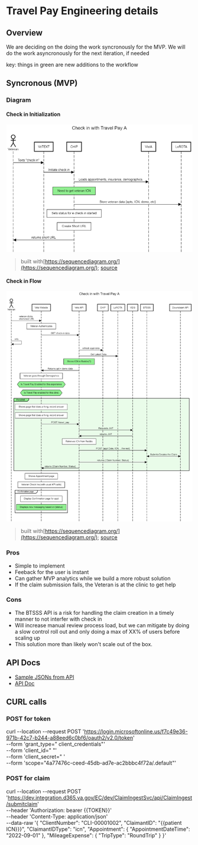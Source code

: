 # Travel Pay Engineering details

## Overview

We are deciding on the doing the work syncronously for the MVP.  We will do the work asyncronously for the next iteration, if needed

key: things in green are new additions to the workflow

## Syncronous (MVP)

### Diagram

#### Check in Initialization
![Syncronous Diagram](../assets/day.of.check.in.initiated.with.travel.pay.1.png)
> built with[https://sequencediagram.org/](https://sequencediagram.org/);  [source](../assets/day.of.check.in.initiated.with.travel.pay.1.txt) 

#### Check in Flow

![Syncronous Diagram](../assets/day.of.check.in.with.travel.pay.1.sync.png)
> built with[https://sequencediagram.org/](https://sequencediagram.org/);  [source](../assets/day.of.check.in.with.travel.pay.1.sync.txt) 

### Pros

- Simple to implement
- Feeback for the user is instant
- Can gather MVP analytics while we build a more robust solution
- If the claim submission fails, the Veteran is at the clinic to get help

### Cons

- The BTSSS API is a risk for handling the claim creation in a timely manner to not interfer with check in
- Will increase manual review process load, but we can mitigate by doing a slow control roll out and only doing a max of XX% of users before scaling up
- This solution more than likely won't scale out of the box.

## API Docs

- [Sample JSONs from API](./btsss-injest-api-samples/)
- [API Doc](../assets/BTSSS_Claim_Ingest_API_ICD.docx)

## CURL calls

### POST for token 

curl --location --request POST 'https://login.microsoftonline.us/f7c49e36-971b-42c7-b244-a88eed6c0bf6/oauth2/v2.0/token' \
--form 'grant_type=" client_credentials"' \
--form 'client_id=" <your SPN client id provided by VAEC>"' \
--form 'client_secret=" <your SPN client secret provided by VAEC>' \
--form 'scope="4a77476c-ceed-45db-ad7e-ac2bbbc4f72a/.default"'


### POST for claim

curl --location --request POST 'https://dev.integration.d365.va.gov/EC/dev/ClaimIngestSvc/api/ClaimIngest/submitclaim' \
--header 'Authorization: bearer {{TOKEN}}' \
--header 'Content-Type: application/json' \
--data-raw '{
    "ClientNumber": "CLI-00001002",
    "ClaimantID": "{{patient ICN}}}",
    "ClaimantIDType": "icn",
    "Appointment": {
        "AppointmentDateTime": "2022-09-01"
    },
    "MileageExpense": {
        "TripType": "RoundTrip"
    }
}'